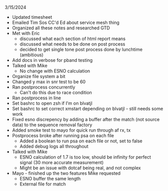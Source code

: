 3/15/2024
- Updated timesheet
- Emailed Tim Sos CC'd Ed about service mesh thing
- Organized all these notes and researched GTD
- Met with Eric
    - discussed what each section of html report means
    - discussed what needs to be done on post process 
    - decided to get single tone post process done by lunchtime (ambitious)
- Add docs in verbose for pband testing
- Talked with Mike
    - No change with ESNO calculation
- Organize file system a bit
- Changed y max in snr test to be 60
- Ran postprocess concurrently
    - Can't do this due to race condition
- Ran postprocess in line
- Set bashrc to open zsh if I'm on blvatjl
- Set bashrc to set correct xmstart depending on blvatjl - still needs some work
- Fixed esno discrepency by adding a buffer after the match (not source data) to the sequence removal factory
- Added smoke test to mayo for quick run through af rx, tx
- Postprocess broke after running psa on each file
    - Added a boolean to run psa on each file or not, set to false
    - Added debug logs all throughout
- Talked with Mike
    - ESNO calculation of 1.7 is too low, should be infinity for perfect signal (30 more accurate measurement)
    - Might be an issue with dotcaf being real, and not complex 
- Mayo - finished up the two features Mike requested
    - ESNO buffer the same length
    - External file for match